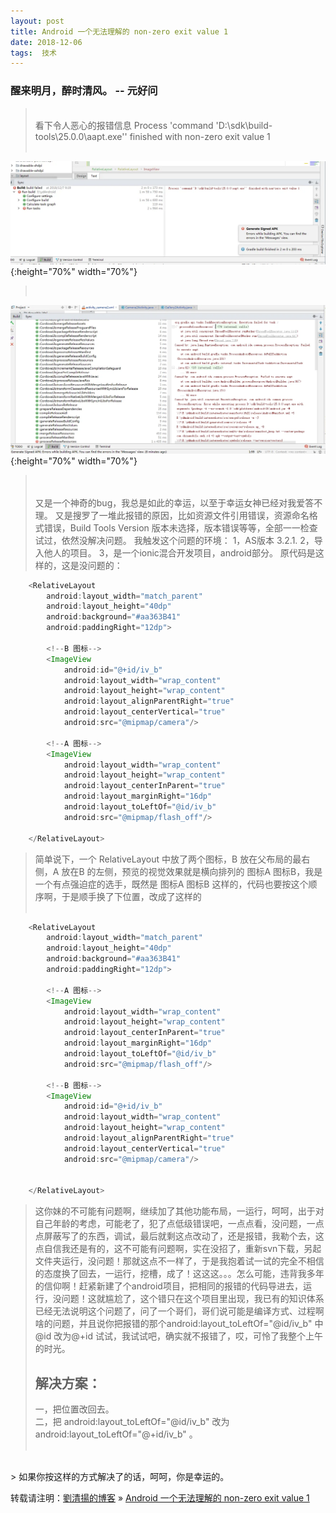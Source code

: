 ```yaml
---
layout: post  
title: Android 一个无法理解的 non-zero exit value 1  
date: 2018-12-06  
tags:  技术
---
```

### 醒来明月，醉时清风。  -- 元好问  

> <br/>
> 看下令人恶心的报错信息  Process 'command 'D:\sdk\build-tools\25.0.0\aapt.exe'' finished with non-zero exit value 1
> <br/>
> <br/>
![](/images/posts/android_non_zero_exit_value_1/error1.webp){:height="70%" width="70%"}
> <br/>
> 
![](/images/posts/android_non_zero_exit_value_1/error2.webp){:height="70%" width="70%"}
> <br/>
> <br/>
> 又是一个神奇的bug，我总是如此的幸运，以至于幸运女神已经对我爱答不理。  
> 又是搜罗了一堆此报错的原因，比如资源文件引用错误，资源命名格式错误，Build Tools Version 版本未选择，版本错误等等，全部一一检查试过，依然没解决问题。
> 我触发这个问题的环境：  
> 1，AS版本 3.2.1.   
> 2，导入他人的项目。   
> 3，是一个ionic混合开发项目，android部分。   
> 原代码是这样的，这是没问题的：   
> <br/>

```java
    <RelativeLayout
        android:layout_width="match_parent"
        android:layout_height="40dp"
        android:background="#aa363B41"
        android:paddingRight="12dp">

        <!--B 图标-->
        <ImageView
            android:id="@+id/iv_b"
            android:layout_width="wrap_content"
            android:layout_height="wrap_content"
            android:layout_alignParentRight="true"
            android:layout_centerVertical="true"
            android:src="@mipmap/camera"/>

        <!--A 图标-->
        <ImageView
            android:layout_width="wrap_content"
            android:layout_height="wrap_content"
            android:layout_centerInParent="true"
            android:layout_marginRight="16dp"
            android:layout_toLeftOf="@id/iv_b"
            android:src="@mipmap/flash_off"/>

    </RelativeLayout>
```
> 简单说下，一个 RelativeLayout 中放了两个图标，B 放在父布局的最右侧，A 放在B 的左侧，预览的视觉效果就是横向排列的    图标A 图标B，我是一个有点强迫症的选手，既然是 图标A 图标B 这样的，代码也要按这个顺序啊，于是顺手换了下位置，改成了这样的    
> <br/>

```java
    <RelativeLayout
        android:layout_width="match_parent"
        android:layout_height="40dp"
        android:background="#aa363B41"
        android:paddingRight="12dp">

        <!--A 图标-->
        <ImageView
            android:layout_width="wrap_content"
            android:layout_height="wrap_content"
            android:layout_centerInParent="true"
            android:layout_marginRight="16dp"
            android:layout_toLeftOf="@id/iv_b"
            android:src="@mipmap/flash_off"/>

        <!--B 图标-->
        <ImageView
            android:id="@+id/iv_b"
            android:layout_width="wrap_content"
            android:layout_height="wrap_content"
            android:layout_alignParentRight="true"
            android:layout_centerVertical="true"
            android:src="@mipmap/camera"/>


    </RelativeLayout>
```
> 这你妹的不可能有问题啊，继续加了其他功能布局，一运行，呵呵，出于对自己年龄的考虑，可能老了，犯了点低级错误吧，一点点看，没问题，一点点屏蔽写了的东西，调试，最后就剩这点改动了，还是报错，我勒个去，这点自信我还是有的，这不可能有问题啊，实在没招了，重新svn下载，另起文件夹运行，没问题！那就这点不一样了，于是我抱着试一试的完全不相信的态度换了回去，一运行，挖槽，成了！这这这。。。怎么可能，违背我多年的信仰啊！赶紧新建了个android项目，把相同的报错的代码导进去，运行，没问题！这就尴尬了，这个错只在这个项目里出现，我已有的知识体系已经无法说明这个问题了，问了一个哥们，哥们说可能是编译方式、过程啊啥的问题，并且说你把报错的那个android:layout_toLeftOf="@id/iv_b"  中@id 改为@+id 试试，我试试吧，确实就不报错了，哎，可怜了我整个上午的时光。
> <br/>
> ## 解决方案：  
> 一，把位置改回去。  
> 二，把 android:layout_toLeftOf="@id/iv_b"  改为 android:layout_toLeftOf="@+id/iv_b" 。  
> <br/>


<br/>
> 如果你按这样的方式解决了的话，呵呵，你是幸运的。  
<br/> 

转载请注明：[劉清揚的博客](http://yuqianglianshou.com) » [ Android 一个无法理解的 non-zero exit value 1 ](http://yuqianglianshou.com/2018/12/android-non-zero-exit-value-1/)  